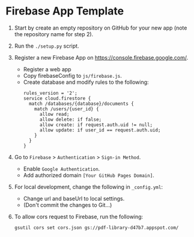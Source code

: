 # Firebase App Template

1. Start by create an empty repository on GitHub for your new app (note the repository name for step 2).

2. Run the `./setup.py` script.

3. Register a new Firebase App on <https://console.firebase.google.com/>.

	- Register a web app
	- Copy firebaseConfig to `js/firebase.js`.
	- Create database and modify rules to the following:
		```
		rules_version = '2';
		service cloud.firestore {
		  match /databases/{database}/documents {
		    match /users/{user_id} {
		      allow read;
		      allow delete: if false;
		      allow create: if request.auth.uid != null;
		      allow update: if user_id == request.auth.uid;
		    }
		  }
		}

		```

4. Go to `Firebase` > `Authentication` > `Sign-in Method`.

	- Enable `Google Authentication`.
	- Add authorized domain `[Your GitHub Pages Domain]`.


5. For local development, change the following in `_config.yml`:

	- Change url and baseUrl to local settings. 
	- (Don't commit the changes to Git...) 

6. To allow cors request to Firebase, run the following:

	```
	gsutil cors set cors.json gs://pdf-library-d47b7.appspot.com/
	```
